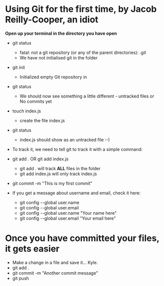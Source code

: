 # Using Git for the first time, by Jacob Reilly-Cooper, an idiot

**Open up your terminal in the directory you have open**

* git status
    * fatal: not a git repository (or any of the parent directories): .git
    * We have not initialised git in the folder

* git init
    * Initialized empty Git repository in

* git status
    * We should now see something a little different - untracked files or No commits yet

* touch index.js
    * create the file index.js

* git status
    * index.js should show as an untracked file :-)

* To track it, we need to tell git to track it with a simple command:

* git add . OR git add index.js
    * git add . will track **ALL** files in the folder
    * git add index.js will only track index.js

* git commit -m "This is my first commit"

* If you get a message about username and email, check it here:
    * git config --global user.name
    * git config --global user.email
    * git config --global user.name "Your name here"
    * git config --global user.email "Your email here"

# Once you have committed your files, it gets easier

* Make a change in a file and save it... Kyle.
* git add .
* git commit -m "Another commit message"
* git push